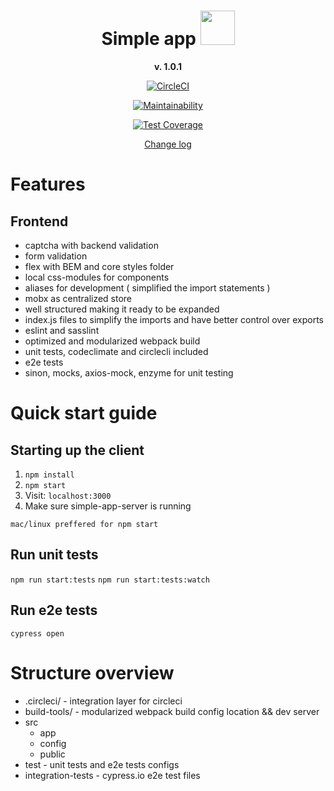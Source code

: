 <div align="center" markdown="1">

  
  # Simple app <img width="55px" height="55px" src="https://dl2.macupdate.com/images/icons256/52661.png?d=1519663273">
  
  **v. 1.0.1**
  
  [![CircleCI](https://circleci.com/gh/radswiat/react-test-app.svg?style=svg)](https://circleci.com/gh/radswiat/react-test-app)
    
  [![Maintainability](https://api.codeclimate.com/v1/badges/9afa7ea743b24b5dc83a/maintainability)](https://codeclimate.com/github/radswiat/react-test-app/maintainability)
  
  [![Test Coverage](https://api.codeclimate.com/v1/badges/9afa7ea743b24b5dc83a/test_coverage)](https://codeclimate.com/github/radswiat/react-test-app/test_coverage)  
    
  [Change log](CHANGES.md)

</div>

# Features
 
## Frontend
- captcha with backend validation
- form validation
- flex with BEM and core styles folder
- local css-modules for components
- aliases for development ( simplified the import statements )
- mobx as centralized store
- well structured making it ready to be expanded
- index.js files to simplify the imports and have better control over exports
- eslint and sasslint
- optimized and modularized webpack build
- unit tests, codeclimate and circlecli included
- e2e tests
- sinon, mocks, axios-mock, enzyme for unit testing

# Quick start guide

## Starting up the client
1. `npm install`
2. `npm start`
3. Visit: `localhost:3000`
3. Make sure simple-app-server is running

`mac/linux preffered for npm start`

## Run unit tests

`npm run start:tests`
`npm run start:tests:watch`

## Run e2e tests

`cypress open`

# Structure overview

- .circleci/ - integration layer for circleci
- build-tools/ - modularized webpack build config location && dev server
- src
  - app
  - config
  - public
- test - unit tests and e2e tests configs
- integration-tests - cypress.io e2e test files
